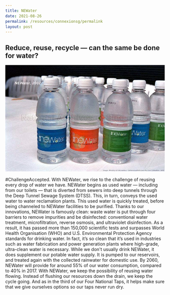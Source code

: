 ```yaml
---
title: NEWater
date: 2021-08-26
permalink: /resources/connexionsg/permalink
layout: post
---
```


## Reduce, reuse, recycle — can the same be done for water? 
![Alt text for image on Isomer site](/images/239288290_6003709209670994_4599516784272778528_n.jpg)

#ChallengeAccepted. With NEWater, we rise to the challenge of reusing every drop of water we have. 
NEWater begins as used water — including from our toilets — that is diverted from sewers into deep tunnels through the Deep Tunnel Sewage System (DTSS). This, in turn, conveys the used water to water reclamation plants. This used water is quickly treated, before being channeled to NEWater facilities to be purified.
Thanks to our innovations, NEWater is famously clean: waste water is put through four barriers to remove impurities and be disinfected: conventional water treatment, microfiltration, reverse osmosis, and ultraviolet disinfection. As a result, it has passed more than 150,000 scientific tests and surpasses World Health Organisation (WHO) and U.S. Environmental Protection Agency standards for drinking water. In fact, it’s so clean that it’s used in industries such as water fabrication and power generation plants where high-grade, ultra-clean water is necessary.
While we don't usually drink NEWater, it does supplement our potable water supply. It is pumped to our reservoirs, and treated again with the collected rainwater for domestic use. By 2060, NEWater will provide for around 55% of our water consumption, compared to 40% in 2017. 
With NEWater, we keep the possibility of reusing water flowing. Instead of flushing our resources down the drain, we keep the cycle going. And as in the third of our Four National Taps, it helps make sure that we give ourselves options so our taps never run dry.